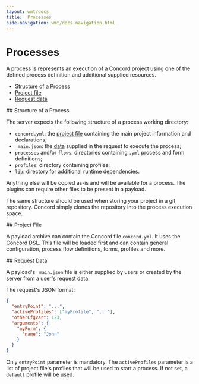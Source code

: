 ```yaml
---
layout: wmt/docs
title:  Processes
side-navigation: wmt/docs-navigation.html
---
```


# Processes

A process is represents an execution of a Concord project using one of the
defined process definition and additional supplied resources.

  * [Structure of a Process](#structure)
  * [Project file](#project-file)
  * [Request data](#request-data)

<a name="structure"/>
## Structure of a Process

The server expects the following structure of a process working
directory:

- `concord.yml`: the [project file](#project-file) containing the main project
information and declarations;
- `_main.json`: the [data](#request-data) supplied in the request to execute
the process;
- `processes` and/or `flows`: directories containing `.yml` process and form
definitions;
- `profiles`: directory containing profiles;
- `lib`: directory for additional runtime dependencies.

Anything else will be copied as-is and will be available for a process. The
plugins can require other files to be present in a payload.

The same structure should be used when storing your project in a git repository.
Concord simply clones the repository into the process execution space.

<a name="project-file"/>
## Project File

A payload archive can contain the Concord file `concord.yml`. It uses the
[Concord DSL](./concord-dsl.html). This file will be loaded first and can
contain general configuration, process flow definitions, forms, profiles and
more.

<a name="request-data"/>
## Request Data

A payload's `_main.json` file is either supplied by users or created by the
server from a user's request data.

The request's JSON format:

```json
{
  "entryPoint": "...",
  "activeProfiles": ["myProfile", "..."],
  "otherCfgVar": 123,
  "arguments": {
    "myForm": {
      "name": "John"
    }
  }
}
```

Only `entryPoint` parameter is mandatory. The `activeProfiles` parameter is a
list of project file's profiles that will be used to start a process. If not
set, a `default` profile will be used.

